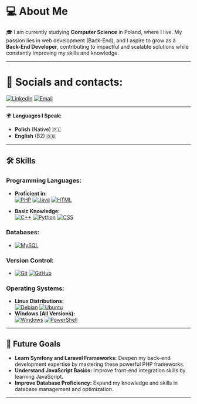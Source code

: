 # 💻 About Me

🎓 I am currently studying **Computer Science** in Poland, where I live. My passion lies in web development (Back-End), and I aspire to grow as a **Back-End Developer**, contributing to impactful and scalable solutions while constantly improving my skills and knowledge.

---

# 💬 Socials and contacts:
 [![LinkedIn](https://img.shields.io/badge/-LinkedIn-0077B5?style=for-the-badge&logo=linkedin&logoColor=white)](https://www.linkedin.com/in/jakub-dziedzic-226209332/) [![Email](https://img.shields.io/badge/-Email-D14836?style=for-the-badge&logo=gmail&logoColor=white)](mailto:jakubdziedzic9@gmail.com)

---

🌍 **Languages I Speak:**
- **Polish** (Native) 🇵🇱  
- **English** (B2) 🇬🇧 

---

## 🛠️ Skills

### Programming Languages:
- **Proficient in:**  
  [![PHP](https://img.shields.io/badge/-PHP-777BB4?style=for-the-badge&logo=php&logoColor=white)](https://www.php.net) 
  [![Java](https://img.shields.io/badge/-Java-007396?style=for-the-badge&logo=java&logoColor=white)](https://www.oracle.com/java/) 
  [![HTML](https://img.shields.io/badge/-HTML5-E34F26?style=for-the-badge&logo=html5&logoColor=white)](https://developer.mozilla.org/en-US/docs/Web/HTML)

- **Basic Knowledge:**  
  [![C++](https://img.shields.io/badge/-C++-00599C?style=for-the-badge&logo=cplusplus&logoColor=white)](https://isocpp.org/) 
  [![Python](https://img.shields.io/badge/-Python-3776AB?style=for-the-badge&logo=python&logoColor=white)](https://www.python.org) 
  [![CSS](https://img.shields.io/badge/-CSS3-1572B6?style=for-the-badge&logo=css3&logoColor=white)](https://developer.mozilla.org/en-US/docs/Web/CSS)

### Databases:
- [![MySQL](https://img.shields.io/badge/-MySQL-4479A1?style=for-the-badge&logo=mysql&logoColor=white)](https://www.mysql.com)

### Version Control:
- [![Git](https://img.shields.io/badge/-Git-F05032?style=for-the-badge&logo=git&logoColor=white)](https://git-scm.com) 
  [![GitHub](https://img.shields.io/badge/-GitHub-181717?style=for-the-badge&logo=github&logoColor=white)]([https://github.com](https://github.com/JakubDziedzic9))

### Operating Systems:
- **Linux Distributions:**  
  [![Debian](https://img.shields.io/badge/-Debian-A81D33?style=for-the-badge&logo=debian&logoColor=white)](https://www.debian.org) 
  [![Ubuntu](https://img.shields.io/badge/-Ubuntu-E95420?style=for-the-badge&logo=ubuntu&logoColor=white)](https://ubuntu.com)  
- **Windows (All Versions):**  
  [![Windows](https://img.shields.io/badge/-Windows-0078D6?style=for-the-badge&logo=windows&logoColor=white)](https://www.microsoft.com/en-us/windows) [![PowerShell](https://img.shields.io/badge/-PowerShell-5391FE?style=for-the-badge&logo=powershell&logoColor=white)](https://docs.microsoft.com/en-us/powershell/)

---

## 🎯 Future Goals
- **Learn Symfony and Laravel Frameworks:** Deepen my back-end development expertise by mastering these powerful PHP frameworks.  
- **Understand JavaScript Basics:** Improve front-end integration skills by learning JavaScript.  
- **Improve Database Proficiency:** Expand my knowledge and skills in database management and optimization.  

---

<!--
**JakubDziedzic9/JakubDziedzic9** is a ✨ _special_ ✨ repository because its `README.md` (this file) appears on your GitHub profile.

Here are some ideas to get you started:

- 🔭 I’m currently working on ...
- 🌱 I’m currently learning ...
- 👯 I’m looking to collaborate on ...
- 🤔 I’m looking for help with ...
- 💬 Ask me about ...
- 📫 How to reach me: ...
- 😄 Pronouns: ...
- ⚡ Fun fact: ...
-->
